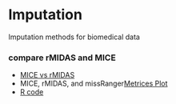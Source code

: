 # Imputation
Imputation methods for biomedical data

### compare rMIDAS and MICE
- [MICE vs rMIDAS](https://ccb-hms.github.io/Imputation/rmidas_mice.html)
- MICE, rMIDAS, and missRanger[Metrices Plot](https://github.com/ccb-hms/Imputation/blob/main/rmidas_mice.Rmd)
- [R code](https://github.com/ccb-hms/Imputation/blob/main/rmidas_mice.R)